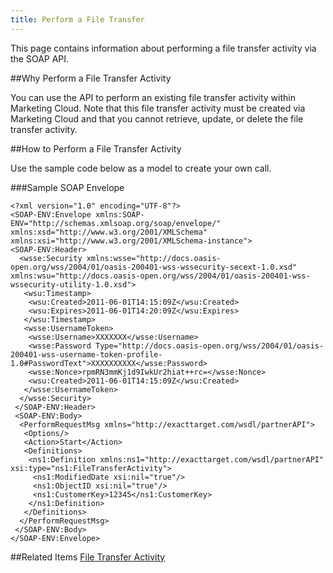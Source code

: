 ```yaml
---
title: Perform a File Transfer
---
```

<p>This page contains information about performing a file transfer activity via the SOAP API.</p>

##Why Perform a File Transfer Activity
<p>You can use the API to perform an existing file transfer activity within Marketing Cloud. Note that this file transfer activity must be created via Marketing Cloud and that you cannot retrieve, update, or delete the file transfer activity.</p>

##How to Perform a File Transfer Activity
<p>Use the sample code below as a model to create your own call.</p>

###Sample SOAP Envelope
```
<?xml version="1.0" encoding="UTF-8"?>
<SOAP-ENV:Envelope xmlns:SOAP-ENV="http://schemas.xmlsoap.org/soap/envelope/" xmlns:xsd="http://www.w3.org/2001/XMLSchema" xmlns:xsi="http://www.w3.org/2001/XMLSchema-instance">
<SOAP-ENV:Header>
  <wsse:Security xmlns:wsse="http://docs.oasis-open.org/wss/2004/01/oasis-200401-wss-wssecurity-secext-1.0.xsd" xmlns:wsu="http://docs.oasis-open.org/wss/2004/01/oasis-200401-wss-wssecurity-utility-1.0.xsd">
   <wsu:Timestamp>
    <wsu:Created>2011-06-01T14:15:09Z</wsu:Created>
    <wsu:Expires>2011-06-01T14:20:09Z</wsu:Expires>
   </wsu:Timestamp>
   <wsse:UsernameToken>
    <wsse:Username>XXXXXXX</wsse:Username>
    <wsse:Password Type="http://docs.oasis-open.org/wss/2004/01/oasis-200401-wss-username-token-profile-1.0#PasswordText">XXXXXXXXXX</wsse:Password>
    <wsse:Nonce>rpmRN3mmKj1d9IwkUr2hiat++rc=</wsse:Nonce>
    <wsu:Created>2011-06-01T14:15:09Z</wsu:Created>
   </wsse:UsernameToken>
  </wsse:Security>
 </SOAP-ENV:Header>
 <SOAP-ENV:Body>
  <PerformRequestMsg xmlns="http://exacttarget.com/wsdl/partnerAPI">
   <Options/>
   <Action>Start</Action>
   <Definitions>
    <ns1:Definition xmlns:ns1="http://exacttarget.com/wsdl/partnerAPI" xsi:type="ns1:FileTransferActivity">
     <ns1:ModifiedDate xsi:nil="true"/>
     <ns1:ObjectID xsi:nil="true"/>
     <ns1:CustomerKey>12345</ns1:CustomerKey>
    </ns1:Definition>
   </Definitions>
  </PerformRequestMsg>
 </SOAP-ENV:Body>
</SOAP-ENV:Envelope>
```
##Related Items
[File Transfer Activity](https://help.salesforce.com/articleView?id=mc_as_using_the_file_transfer_activity.htm&type=5)
